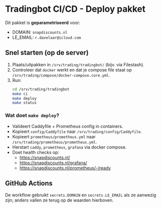 # Tradingbot CI/CD - Deploy pakket

Dit pakket is **geparametriseerd** voor:
- DOMAIN: `snapdiscounts.nl`
- LE_EMAIL: `r.davelaar@icloud.com`

## Snel starten (op de server)

1. Plaats/uitpakken in `/srv/trading/tradingbot/` (bijv. via Filestash).
2. Controleer dat `docker` werkt en dat je compose file staat op `/srv/trading/compose/docker-compose.core.yml`.
3. Run:
   ```bash
   cd /srv/trading/tradingbot
   make ci
   make deploy
   make status
   ```

### Wat doet `make deploy`?
- Valideert Caddyfile + Prometheus config in containers.
- Kopieert `config/Caddyfile` naar `/srv/trading/config/Caddyfile`.
- Kopieert `prometheus/prometheus.yml` naar `/srv/trading/prometheus/prometheus.yml`.
- Herstart `caddy`, `prometheus`, `grafana` via docker compose.
- Doet health checks op:
  - https://snapdiscounts.nl/
  - https://snapdiscounts.nl/grafana/
  - https://snapdiscounts.nl/prometheus/-/ready

## GitHub Actions
De workflow gebruikt `secrets.DOMAIN` en `secrets.LE_EMAIL` als ze aanwezig zijn; anders vallen ze terug op de waarden hierboven.
